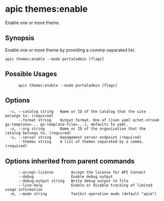 # apic themes:enable

Enable one or more theme.

## Synopsis

Enable one or more theme by providing a comma-separated list.

```
apic themes:enable --mode portaladmin [flags]
```

## Possible Usages

```
      apic themes:enable --mode portaladmin [flags]
```

## Options

```
  -c, --catalog string   Name or ID of the Catalog that the site belongs to. (required)
      --format string    Output format. One of [json yaml octet-stream go-template=... go-template-file=...], defaults to yaml.
  -o, --org string       Name or ID of the organization that the catalog belongs to. (required)
  -s, --server string    management server endpoint (required)
      --themes string    A list of themes separated by a comma. (required)
```

## Options inherited from parent commands

```
      --accept-license        Accept the license for API Connect
      --debug                 Enable debug output
      --debug-output string   Write debug output to file
      --live-help             Enable or disable tracking of limited usage information
  -m, --mode string           Toolkit operation mode (default "apim")
```
